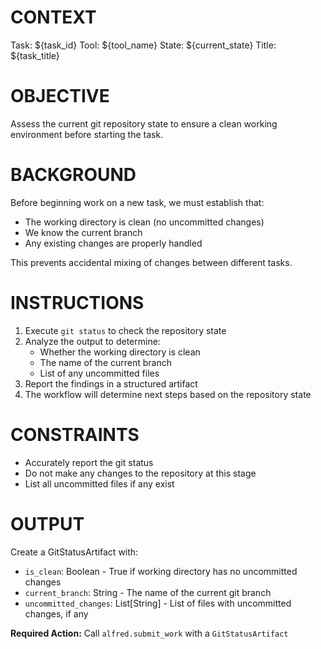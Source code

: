 # CONTEXT
Task: ${task_id}
Tool: ${tool_name}
State: ${current_state}
Title: ${task_title}

# OBJECTIVE
Assess the current git repository state to ensure a clean working environment before starting the task.

# BACKGROUND
Before beginning work on a new task, we must establish that:
- The working directory is clean (no uncommitted changes)
- We know the current branch
- Any existing changes are properly handled

This prevents accidental mixing of changes between different tasks.

# INSTRUCTIONS
1. Execute `git status` to check the repository state
2. Analyze the output to determine:
   - Whether the working directory is clean
   - The name of the current branch
   - List of any uncommitted files
3. Report the findings in a structured artifact
4. The workflow will determine next steps based on the repository state

# CONSTRAINTS
- Accurately report the git status
- Do not make any changes to the repository at this stage
- List all uncommitted files if any exist

# OUTPUT
Create a GitStatusArtifact with:
- `is_clean`: Boolean - True if working directory has no uncommitted changes
- `current_branch`: String - The name of the current git branch
- `uncommitted_changes`: List[String] - List of files with uncommitted changes, if any

**Required Action:** Call `alfred.submit_work` with a `GitStatusArtifact`